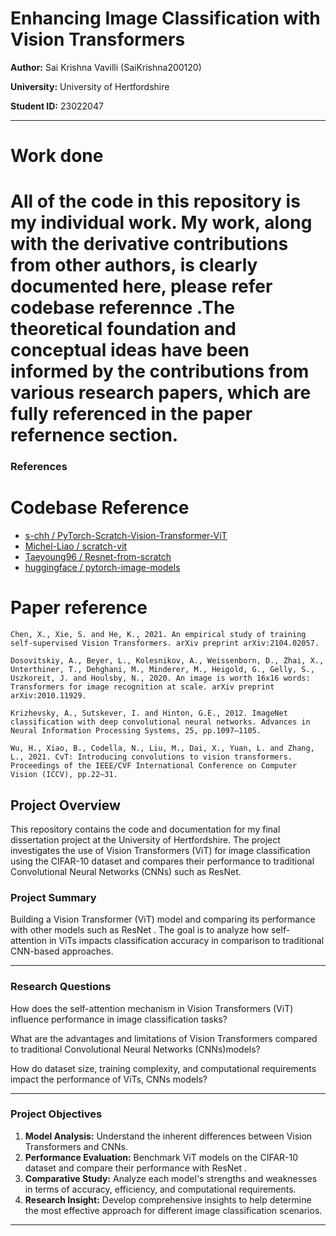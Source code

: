 # Enhancing Image Classification with Vision Transformers

**Author:** Sai Krishna Vavilli (SaiKrishna200120)

**University:** University of Hertfordshire 

**Student ID:** 23022047

---
# Work done

# All of the code in this repository is my individual work. My work, along with the derivative contributions from other authors, is clearly documented here, please refer codebase referennce .The theoretical foundation and conceptual ideas have been informed by the contributions from various research papers, which are fully referenced in the paper refernence section.

### **References**

# Codebase Reference
- [s-chh / PyTorch-Scratch-Vision-Transformer-ViT](https://github.com/s-chh/PyTorch-Scratch-Vision-Transformer-ViT)
- [Michel-Liao / scratch-vit](https://github.com/Michel-Liao/scratch-vit)
- [Taeyoung96 / Resnet-from-scratch](https://github.com/Taeyoung96/Resnet-from-scratch)
- [huggingface / pytorch-image-models](https://github.com/huggingface/pytorch-image-models)



# Paper reference
    Chen, X., Xie, S. and He, K., 2021. An empirical study of training self-supervised Vision Transformers. arXiv preprint arXiv:2104.02057.

    Dosovitskiy, A., Beyer, L., Kolesnikov, A., Weissenborn, D., Zhai, X., Unterthiner, T., Dehghani, M., Minderer, M., Heigold, G., Gelly, S., Uszkoreit, J. and Houlsby, N., 2020. An image is worth 16x16 words: Transformers for image recognition at scale. arXiv preprint arXiv:2010.11929.

    Krizhevsky, A., Sutskever, I. and Hinton, G.E., 2012. ImageNet classification with deep convolutional neural networks. Advances in Neural Information Processing Systems, 25, pp.1097–1105.

    Wu, H., Xiao, B., Codella, N., Liu, M., Dai, X., Yuan, L. and Zhang, L., 2021. CvT: Introducing convolutions to vision transformers. Proceedings of the IEEE/CVF International Conference on Computer Vision (ICCV), pp.22–31.

## Project Overview

This repository contains the code and documentation for my final dissertation project at the University of Hertfordshire. The project investigates the use of Vision Transformers (ViT) for image classification using the CIFAR-10 dataset and compares their performance to traditional Convolutional Neural Networks (CNNs) such as ResNet.

### Project Summary

Building a Vision Transformer (ViT) model and comparing its performance with other models such as ResNet . The goal is to analyze how self-attention in ViTs impacts classification accuracy in comparison to traditional CNN-based approaches.


---

### Research Questions

How does the self-attention mechanism in Vision Transformers (ViT) influence performance in image classification tasks?

What are the advantages and limitations of Vision Transformers compared to traditional Convolutional Neural Networks (CNNs)models?

How do dataset size, training complexity, and computational requirements impact the performance of ViTs, CNNs models?

---

### Project Objectives

1. **Model Analysis:** Understand the inherent differences between Vision Transformers and CNNs.
2. **Performance Evaluation:** Benchmark ViT models on the CIFAR-10 dataset and compare their performance with ResNet .
3. **Comparative Study:** Analyze each model's strengths and weaknesses in terms of accuracy, efficiency, and computational requirements.
4. **Research Insight:** Develop comprehensive insights to help determine the most effective approach for different image classification scenarios.

---



